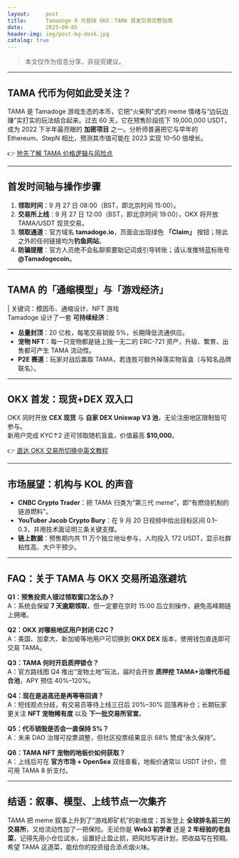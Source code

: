 ```yaml
---
layout:     post
title:      Tamadoge 9 月登陆 OKX：TAMA 首发交易完整指南
date:       2025-09-05
header-img: img/post-bg-desk.jpg
catalog: true
---
```


> 本文仅作为信息分享，非投资建议。

---

## TAMA 代币为何如此受关注？

TAMA 是 Tamadoge 游戏生态的本币，它把“火柴狗”式的 meme 情绪与“边玩边赚”实打实的玩法结合起来。过去 60 天，它在预售阶段揽下 19,000,000 USDT，成为 2022 下半年最亮眼的 **加密项目** 之一。分析师普遍把它与早年的 Ethereum、StepN 相比，预测其市值可能在 2023 实现 10–50 倍增长。  

👉 [抢先了解 TAMA 价格逻辑与风险点](https://okxdog.com/)

---

## 首发时间轴与操作步骤

1. **领取时间**：9 月 27 日 08:00（BST，即北京时间 15:00）。  
2. **交易所上线**：9 月 27 日 12:00（BST，即北京时间 19:00），OKX 将开放 TAMA/USDT 现货交易。  
3. **领取通道**：官方域名 **tamadoge.io**，页面会出现绿色 **「Claim」** 按钮；除此之外的任何链接均为**钓鱼网站**。  
4. **防骗提醒**：官方人员绝不会私聊索要助记词或引导转账；请认准推特蓝标账号 **@Tamadogecoin**。

---

## TAMA 的「通缩模型」与「游戏经济」

| 关键词：模因币、通缩设计、NFT 游戏  
Tamadoge 设计了一套 **可持续经济**：  

- **总量封顶**：20 亿枚，每笔交易销毁 5%，长期降低流通供应。  
- **宠物 NFT**：每一只宠物都是链上独一无二的 ERC-721 资产，升级、繁育、出售都可产生 TAMA 流动性。  
- **P2E 赛道**：玩家对战后赢取 TAMA，若连胜可额外掉落实物盲盒（与知名品牌联名）。

---

## OKX 首发：现货+DEX 双入口

OKX 同时开放 **CEX 现货** 与 **自家 DEX Uniswap V3 池**，无论注册地区限制皆可参与。  
新用户完成 KYC↑2 还可领取随机盲盒，价值最高 **$10,000**。

👉 [直达 OKX 交易所切换中英文教程](https://okxdog.com/)

---

## 市场展望：机构与 KOL 的声音

- **CNBC Crypto Trader**：把 TAMA 归类为“第三代 meme”，即“有燃烧机制的链游燃料”。  
- **YouTuber Jacob Crypto Bury**：在 9 月 20 日视频中给出目标区间 $0.1–$0.3，并用技术面证明三条关键支撑。  
- **链上数据**：预售期内共 11 万个独立地址参与，人均投入 172 USDT，显示社群粘性高、大户干预少。

---

## FAQ：关于 TAMA 与 OKX 交易所追涨避坑

**Q1：预售投资人错过领取窗口怎么办？**  
A：系统会保留 **7 天逾期领取**，但一定要在京时 15:00 后立刻操作，避免高峰期链上拥堵。

**Q2：OKX 对哪些地区用户封闭 C2C？**  
A：美国、加拿大、新加坡等地用户可切换到 **OKX DEX** 版本，使用钱包直连即可交易 TAMA。

**Q3：TAMA 何时开启质押锁仓？**  
A：官方路线图 Q4 推出“宠物土地”玩法，届时会开放 **质押挖 TAMA+治理代币组合池**，APY 预估 40%–120%。

**Q4：现在是追高还是再等等回调？**  
A：短线观点分歧，有交易员等待上线三日后 20%–30% 回落再补仓；长期玩家更关注 **NFT 宠物稀有度** 以及 **下一批交易所官宣**。

**Q5：代币销毁是否会一直保持 5%？**  
A：未来 DAO 治理可投票调整，但社区投票结果显示 68% 赞成“永久保持”。

**Q6：TAMA NFT 宠物的地板价如何获取？**  
A：上线后可在 **官方市场 + OpenSea** 双线查看，地板价通常以 USDT 计价，但可用 TAMA 8 折支付。

---

## 结语：叙事、模型、上线节点一次集齐

TAMA 把 meme 叙事上升到了“游戏即矿机”的新维度；首发登上 **全球排名前三的交易所**，又给流动性加了一把保险。无论你是 **Web3 初学者** 还是 **2 年经验的老韭菜**，记得先用小仓位试水，设置好止盈止损，把风险写进计划，把收益写在预期。希望 TAMA 这道菜，能给你的投资组合添点烟火味。